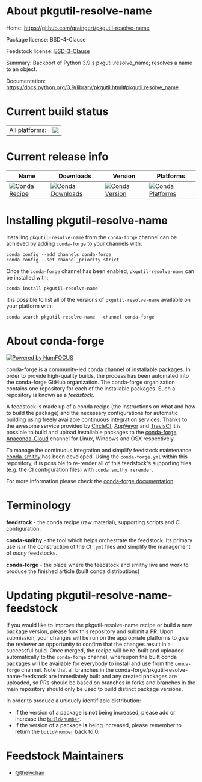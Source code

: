 About pkgutil-resolve-name
==========================

Home: https://github.com/graingert/pkgutil-resolve-name

Package license: BSD-4-Clause

Feedstock license: [BSD-3-Clause](https://github.com/conda-forge/pkgutil-resolve-name-feedstock/blob/master/LICENSE.txt)

Summary: Backport of Python 3.9's pkgutil.resolve_name; resolves a name to an object.

Documentation: https://docs.python.org/3.9/library/pkgutil.html#pkgutil.resolve_name

Current build status
====================


<table><tr><td>All platforms:</td>
    <td>
      <a href="https://dev.azure.com/conda-forge/feedstock-builds/_build/latest?definitionId=14146&branchName=master">
        <img src="https://dev.azure.com/conda-forge/feedstock-builds/_apis/build/status/pkgutil-resolve-name-feedstock?branchName=master">
      </a>
    </td>
  </tr>
</table>

Current release info
====================

| Name | Downloads | Version | Platforms |
| --- | --- | --- | --- |
| [![Conda Recipe](https://img.shields.io/badge/recipe-pkgutil--resolve--name-green.svg)](https://anaconda.org/conda-forge/pkgutil-resolve-name) | [![Conda Downloads](https://img.shields.io/conda/dn/conda-forge/pkgutil-resolve-name.svg)](https://anaconda.org/conda-forge/pkgutil-resolve-name) | [![Conda Version](https://img.shields.io/conda/vn/conda-forge/pkgutil-resolve-name.svg)](https://anaconda.org/conda-forge/pkgutil-resolve-name) | [![Conda Platforms](https://img.shields.io/conda/pn/conda-forge/pkgutil-resolve-name.svg)](https://anaconda.org/conda-forge/pkgutil-resolve-name) |

Installing pkgutil-resolve-name
===============================

Installing `pkgutil-resolve-name` from the `conda-forge` channel can be achieved by adding `conda-forge` to your channels with:

```
conda config --add channels conda-forge
conda config --set channel_priority strict
```

Once the `conda-forge` channel has been enabled, `pkgutil-resolve-name` can be installed with:

```
conda install pkgutil-resolve-name
```

It is possible to list all of the versions of `pkgutil-resolve-name` available on your platform with:

```
conda search pkgutil-resolve-name --channel conda-forge
```


About conda-forge
=================

[![Powered by NumFOCUS](https://img.shields.io/badge/powered%20by-NumFOCUS-orange.svg?style=flat&colorA=E1523D&colorB=007D8A)](http://numfocus.org)

conda-forge is a community-led conda channel of installable packages.
In order to provide high-quality builds, the process has been automated into the
conda-forge GitHub organization. The conda-forge organization contains one repository
for each of the installable packages. Such a repository is known as a *feedstock*.

A feedstock is made up of a conda recipe (the instructions on what and how to build
the package) and the necessary configurations for automatic building using freely
available continuous integration services. Thanks to the awesome service provided by
[CircleCI](https://circleci.com/), [AppVeyor](https://www.appveyor.com/)
and [TravisCI](https://travis-ci.com/) it is possible to build and upload installable
packages to the [conda-forge](https://anaconda.org/conda-forge)
[Anaconda-Cloud](https://anaconda.org/) channel for Linux, Windows and OSX respectively.

To manage the continuous integration and simplify feedstock maintenance
[conda-smithy](https://github.com/conda-forge/conda-smithy) has been developed.
Using the ``conda-forge.yml`` within this repository, it is possible to re-render all of
this feedstock's supporting files (e.g. the CI configuration files) with ``conda smithy rerender``.

For more information please check the [conda-forge documentation](https://conda-forge.org/docs/).

Terminology
===========

**feedstock** - the conda recipe (raw material), supporting scripts and CI configuration.

**conda-smithy** - the tool which helps orchestrate the feedstock.
                   Its primary use is in the construction of the CI ``.yml`` files
                   and simplify the management of *many* feedstocks.

**conda-forge** - the place where the feedstock and smithy live and work to
                  produce the finished article (built conda distributions)


Updating pkgutil-resolve-name-feedstock
=======================================

If you would like to improve the pkgutil-resolve-name recipe or build a new
package version, please fork this repository and submit a PR. Upon submission,
your changes will be run on the appropriate platforms to give the reviewer an
opportunity to confirm that the changes result in a successful build. Once
merged, the recipe will be re-built and uploaded automatically to the
`conda-forge` channel, whereupon the built conda packages will be available for
everybody to install and use from the `conda-forge` channel.
Note that all branches in the conda-forge/pkgutil-resolve-name-feedstock are
immediately built and any created packages are uploaded, so PRs should be based
on branches in forks and branches in the main repository should only be used to
build distinct package versions.

In order to produce a uniquely identifiable distribution:
 * If the version of a package **is not** being increased, please add or increase
   the [``build/number``](https://docs.conda.io/projects/conda-build/en/latest/resources/define-metadata.html#build-number-and-string).
 * If the version of a package **is** being increased, please remember to return
   the [``build/number``](https://docs.conda.io/projects/conda-build/en/latest/resources/define-metadata.html#build-number-and-string)
   back to 0.

Feedstock Maintainers
=====================

* [@thewchan](https://github.com/thewchan/)

